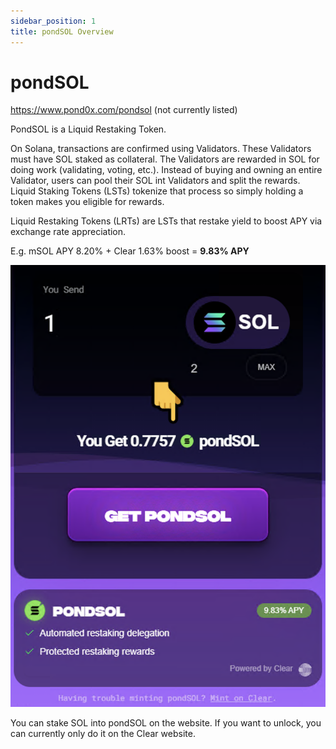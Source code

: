 ```yaml
---
sidebar_position: 1
title: pondSOL Overview
---
```


# pondSOL

https://www.pond0x.com/pondsol (not currently listed)


PondSOL is a Liquid Restaking Token.

On Solana, transactions are confirmed using Validators. These Validators must have SOL staked as collateral. The Validators are rewarded in SOL for doing work (validating, voting, etc.). Instead of buying and owning an entire Validator, users can pool their SOL int Validators and split the rewards. Liquid Staking Tokens (LSTs) tokenize that process so simply holding a token makes you eligible for rewards.

Liquid Restaking Tokens (LRTs) are LSTs that restake yield to boost APY via exchange rate appreciation.

E.g. mSOL APY 8.20% + Clear 1.63% boost = **9.83% APY**

![pondSOL](pondsol.png)

You can stake SOL into pondSOL on the website. If you want to unlock, you can currently only do it on the Clear website.